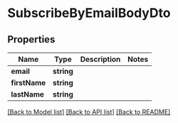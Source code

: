 # SubscribeByEmailBodyDto

## Properties
Name | Type | Description | Notes
------------ | ------------- | ------------- | -------------
**email** | **string** |  | 
**firstName** | **string** |  | 
**lastName** | **string** |  | 

[[Back to Model list]](../../README.md#documentation-for-models) [[Back to API list]](../../README.md#documentation-for-api-endpoints) [[Back to README]](../../README.md)

